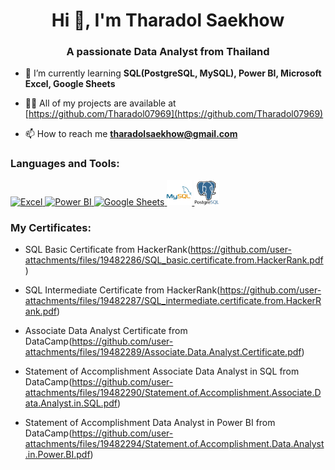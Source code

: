 <h1 align="center">Hi 👋, I'm Tharadol Saekhow</h1>
<h3 align="center">A passionate Data Analyst from Thailand</h3>

- 🌱 I’m currently learning **SQL(PostgreSQL, MySQL), Power BI, Microsoft Excel, Google Sheets**

- 👨‍💻 All of my projects are available at [https://github.com/Tharadol07969](https://github.com/Tharadol07969)

- 📫 How to reach me **tharadolsaekhow@gmail.com**

<h3 align="left">Languages and Tools:</h3>
<p align="left">
  <a href="https://www.microsoft.com/en-us/microsoft-365/excel" target="_blank" rel="noreferrer">
    <img src="https://cdn.jsdelivr.net/gh/devicons/devicon/icons/excel/excel-original.svg" alt="Excel" width="40" height="40"/>
  </a> 
  <a href="https://powerbi.microsoft.com/" target="_blank" rel="noreferrer">
    <img src="https://upload.wikimedia.org/wikipedia/commons/c/cf/Power_BI_logo.svg" alt="Power BI" width="40" height="40"/>
  </a> 
  <a href="https://www.google.com/sheets/about/" target="_blank" rel="noreferrer">
    <img src="https://upload.wikimedia.org/wikipedia/commons/3/3f/Google_Sheets_logo.svg" alt="Google Sheets" width="40" height="40"/>
  </a> 
  <a href="https://www.mysql.com/" target="_blank" rel="noreferrer">
    <img src="https://raw.githubusercontent.com/devicons/devicon/master/icons/mysql/mysql-original-wordmark.svg" alt="mysql" width="40" height="40"/>
  </a> 
  <a href="https://www.postgresql.org" target="_blank" rel="noreferrer">
    <img src="https://raw.githubusercontent.com/devicons/devicon/master/icons/postgresql/postgresql-original-wordmark.svg" alt="postgresql" width="40" height="40"/>
  </a> 
</p>

<h3 align="left">My Certificates:</h3>

- SQL Basic Certificate from HackerRank(https://github.com/user-attachments/files/19482286/SQL_basic.certificate.from.HackerRank.pdf)

- SQL Intermediate Certificate from HackerRank(https://github.com/user-attachments/files/19482287/SQL_intermediate.certificate.from.HackerRank.pdf)
  
- Associate Data Analyst Certificate from DataCamp(https://github.com/user-attachments/files/19482289/Associate.Data.Analyst.Certificate.pdf)
  
- Statement of Accomplishment Associate Data Analyst in SQL from DataCamp(https://github.com/user-attachments/files/19482290/Statement.of.Accomplishment.Associate.Data.Analyst.in.SQL.pdf)
  
- Statement of Accomplishment Data Analyst in Power BI from DataCamp(https://github.com/user-attachments/files/19482294/Statement.of.Accomplishment.Data.Analyst.in.Power.BI.pdf)
  

